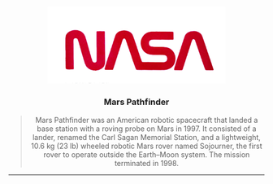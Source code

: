 <div align="center">
<img src="res/nasa.png" alt="drawing" width="350px"/></br>

### Mars Pathfinder

> Mars Pathfinder was an American robotic spacecraft that landed a base station with a roving probe on Mars in 1997. It consisted of a lander, renamed the Carl Sagan Memorial Station, and a lightweight, 10.6 kg (23 lb) wheeled robotic Mars rover named Sojourner, the first rover to operate outside the Earth–Moon system. The mission terminated in 1998.
---

</div>

